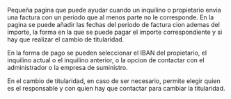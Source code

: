 Pequeña pagina que puede ayudar cuando un inquilino o propietario envia una factura con un periodo que al menos parte no le corresponde.
En la pagina se puede añadir las fechas del periodo de factura cion ademas del importe, la forma en la que se puede pagar el importe correspondiente y si hay que realizar el cambio de titularidad.

En la forma de pago se pueden seleccionar el IBAN del propietario, el inquilino actual o el inquilino anterior, o la opcion de contactar con el administrador o la empresa de suministro.

En el cambio de titularidad, en caso de ser necesario, permite elegir quien es el responsable y con quien hay que contactar para cambiar la titularidad.
